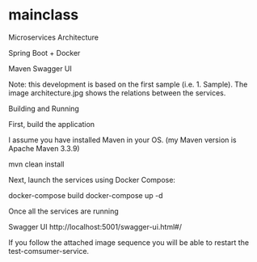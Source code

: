 # mainclass
Microservices Architecture

Spring Boot + Docker

Maven
Swagger UI

Note: this development is based on the first sample (i.e. 1. Sample).
The image architecture.jpg shows the relations between the services.

Building and Running

First, build the application

I assume you have installed Maven in your OS. (my Maven version is Apache Maven 3.3.9)

mvn clean install

Next, launch the services using Docker Compose:

docker-compose build
docker-compose up -d
 
Once all the services are running

Swagger UI
http://localhost:5001/swagger-ui.html#/

If you follow the attached image sequence you will be able to restart the test-comsumer-service. 